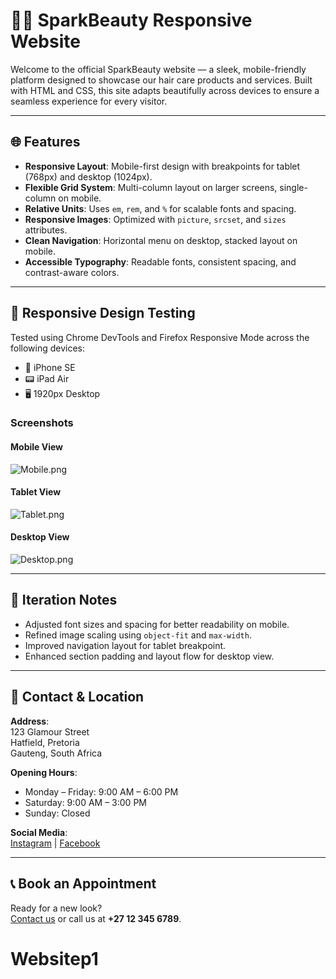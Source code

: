# 💇‍♀️ SparkBeauty Responsive Website

Welcome to the official SparkBeauty website — a sleek, mobile-friendly platform designed to showcase our hair care products and services. Built with HTML and CSS, this site adapts beautifully across devices to ensure a seamless experience for every visitor.

---

## 🌐 Features

- **Responsive Layout**: Mobile-first design with breakpoints for tablet (768px) and desktop (1024px).
- **Flexible Grid System**: Multi-column layout on larger screens, single-column on mobile.
- **Relative Units**: Uses `em`, `rem`, and `%` for scalable fonts and spacing.
- **Responsive Images**: Optimized with `picture`, `srcset`, and `sizes` attributes.
- **Clean Navigation**: Horizontal menu on desktop, stacked layout on mobile.
- **Accessible Typography**: Readable fonts, consistent spacing, and contrast-aware colors.

---

## 🧪 Responsive Design Testing

Tested using Chrome DevTools and Firefox Responsive Mode across the following devices:

- 📱 iPhone SE
- 📟 iPad Air
- 🖥️ 1920px Desktop

### Screenshots

#### Mobile View
![Mobile.png](mobile.png)

#### Tablet View
![Tablet.png](tablet.png)

#### Desktop View
![Desktop.png](desktop.png)

---

## 🔁 Iteration Notes

- Adjusted font sizes and spacing for better readability on mobile.
- Refined image scaling using `object-fit` and `max-width`.
- Improved navigation layout for tablet breakpoint.
- Enhanced section padding and layout flow for desktop view.

---

## 📍 Contact & Location

**Address**:  
123 Glamour Street  
Hatfield, Pretoria  
Gauteng, South Africa

**Opening Hours**:  
- Monday – Friday: 9:00 AM – 6:00 PM  
- Saturday: 9:00 AM – 3:00 PM  
- Sunday: Closed

**Social Media**:  
[Instagram](https://www.instagram.com/sparkBeauty) | [Facebook](https://www.facebook.com/sparkBeauty)

---

## 📞 Book an Appointment

Ready for a new look?  
[Contact us](contact.html) or call us at **+27 12 345 6789**.
# Websitep1
